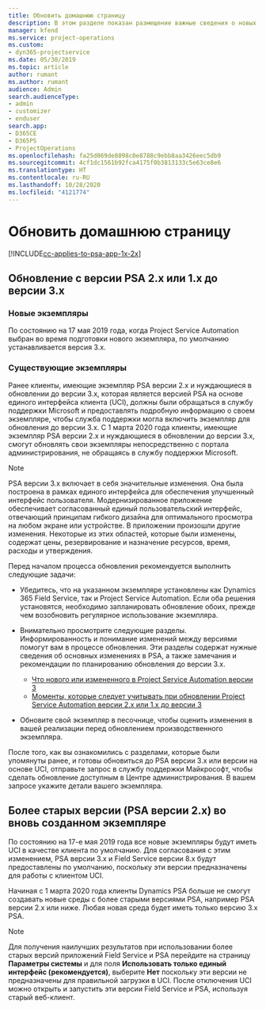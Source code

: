 ```yaml
---
title: Обновить домашнюю страницу
description: В этом разделе показан размещение важные сведения о новых возможностях и измененных в Dynamics 365 Project Service Automation, и о процессе обновления до новейшей версии.
manager: kfend
ms.service: project-operations
ms.custom:
- dyn365-projectservice
ms.date: 05/30/2019
ms.topic: article
author: rumant
ms.author: rumant
audience: Admin
search.audienceType:
- admin
- customizer
- enduser
search.app:
- D365CE
- D365PS
- ProjectOperations
ms.openlocfilehash: fa25d069de8098c0e8788c9ebb8aa3426eec5db9
ms.sourcegitcommit: 4cf1dc1561b92fca4175f0b3813133c5e63ce8e6
ms.translationtype: HT
ms.contentlocale: ru-RU
ms.lasthandoff: 10/28/2020
ms.locfileid: "4121774"
---
```

# <a name="upgrade-home-page"></a>Обновить домашнюю страницу

[!INCLUDE[cc-applies-to-psa-app-1x-2x](../includes/cc-applies-to-psa-app-1x-2x.md)]

## <a name="upgrade-from-psa-version-2x-or-1x-to-version-3x"></a>Обновление с версии PSA 2.x или 1.x до версии 3.x

### <a name="new-instances"></a>Новые экземпляры

По состоянию на 17 мая 2019 года, когда Project Service Automation выбран во время подготовки нового экземпляра, по умолчанию устанавливается версия 3.x.

### <a name="existing-instances"></a>Существующие экземпляры

Ранее клиенты, имеющие экземпляр PSA версии 2.x и нуждающиеся в обновлении до версии 3.x, которая является версией PSA на основе единого интерфейса клиента (UCI), должны были обращаться в службу поддержки Microsoft и предоставлять подробную информацию о своем экземпляре, чтобы служба поддержки могла включить экземпляр для обновления до версии 3.x. С 1 марта 2020 года клиенты, имеющие экземпляр PSA версии 2.x и нуждающиеся в обновлении до версии 3.x, смогут обновлять свои экземпляры непосредственно с портала администрирования, не обращаясь в службу поддержки Microsoft.  

> [!NOTE]
> PSA версии 3.x включает в себя значительные изменения. Она была построена в рамках единого интерфейса для обеспечения улучшенный интерфейс пользователя. Модернизированное приложение обеспечивает согласованный единый пользовательский интерфейс, отвечающий принципам гибкого дизайна для оптимального просмотра на любом экране или устройстве. В приложении произошли другие изменения. Некоторые из этих областей, которые были изменены, содержат цены, резервирование и назначение ресурсов, время, расходы и утверждения.

Перед началом процесса обновления рекомендуется выполнить следующие задачи:

- Убедитесь, что на указанном экземпляре установлены как Dynamics 365 Field Service, так и Project Service Automation. Если оба решения установятся, необходимо запланировать обновление обоих, прежде чем возобновить регулярное использование экземпляра.
- Внимательно просмотрите следующие разделы. Информированность и понимание изменений между версиями помогут вам в процессе обновления. Эти разделы содержат нужные сведения об основных изменениях в PSA, а также замечания и рекомендации по планированию обновления до версии 3.x.

    - [Что нового или измененного в Project Service Automation версии 3](whats-new-changed-v3.md)
    - [Моменты, которые следует учитывать при обновлении Project Service Automation версии 2.x или 1.x до версии 3](upgrade-v3.md)

- Обновите свой экземпляр в песочнице, чтобы оценить изменения в вашей реализации перед обновлением производственного экземпляра.

После того, как вы ознакомились с разделами, которые были упомянуты ранее, и готовы обновиться до PSA версии 3.x или версии на основе UCI, отправьте запрос в службу поддержки Майкрософт, чтобы сделать обновление доступным в Центре администрирования. В вашем запросе укажите детали вашего экземпляра.

## <a name="older-versions-of-psa-psa-version-2x-in-a-newly-created-instance"></a>Более старых версии (PSA версии 2.x) во вновь созданном экземпляре

По состоянию на 17-е мая 2019 года все новые экземпляры будут иметь UCI в качестве клиента по умолчанию. Для согласования с этим изменением, PSA версии 3.x и Field Service версии 8.x будут предоставлены по умолчанию, поскольку эти версии предназначены для работы с клиентом UCI.

Начиная с 1 марта 2020 года клиенты Dynamics PSA больше не смогут создавать новые среды с более старыми версиями PSA, например PSA версии 2.x или ниже. Любая новая среда будет иметь только версию 3.x PSA.

> [!NOTE]
> Для получения наилучших результатов при использовании более старых версий приложений Field Service и PSA перейдите на страницу **Параметры системы** и для поля **Использовать только единый интерфейс (рекомендуется)**, выберите **Нет** поскольку эти версии не предназначены для правильной загрузки в UCI. После отключения UCI можно открыть и запустить эти версии Field Service и PSA, используя старый веб-клиент. 
